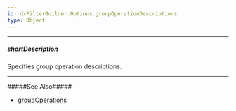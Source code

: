 ```yaml
---
id: dxFilterBuilder.Options.groupOperationDescriptions
type: Object
---
```

---
##### shortDescription
Specifies group operation descriptions.

---
#####See Also#####
- [groupOperations](/api-reference/10%20UI%20Widgets/dxFilterBuilder/1%20Configuration/groupOperations.md '/Documentation/ApiReference/UI_Components/dxFilterBuilder/Configuration/#groupOperations')